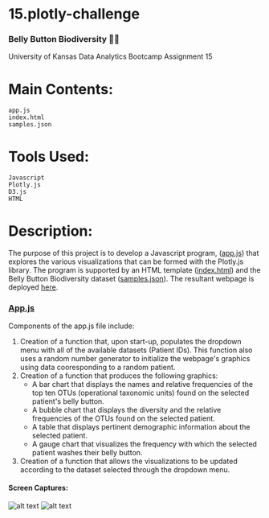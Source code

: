 # 15.plotly-challenge
### Belly Button Biodiversity 🦠🔬
University of Kansas Data Analytics Bootcamp Assignment 15

# Main Contents:
    app.js
    index.html
    samples.json

# Tools Used:
    Javascript
    Plotly.js
    D3.js
    HTML

# Description:

The purpose of this project is to develop a Javascript program, ([app.js](https://github.com/blhawkins/NavelFlora/blob/main/Javascript/app.js)) that explores the various visualizations that can be formed with the Plotly.js library. The program is supported by an HTML template ([index.html](https://github.com/blhawkins/NavelFlora/blob/main/index.html)) and the Belly Button Biodiversity dataset ([samples.json](https://github.com/blhawkins/NavelFlora/blob/main/Data/samples.json)). The resultant webpage is deployed [here](https://blhawkins.github.io/NavelFlora/).

### [App.js](https://github.com/blhawkins/NavelFlora/blob/main/Javascript/app.js)
Components of the app.js file include:
1. Creation of a function that, upon start-up, populates the dropdown menu with all of the available datasets (Patient IDs). This function also uses a random number generator to initialize the webpage's graphics using data cooresponding to a random patient.
2. Creation of a function that produces the following graphics:
    <ul>
    <li>A bar chart that displays the names and relative frequencies of the top ten OTUs (operational taxonomic units) found on the selected patient's belly button.</li>
    <li>A bubble chart that displays the diversity and the relative frequencies of the OTUs found on the selected patient.</li>
    <li>A table that displays pertinent demographic information about the selected patient.</li>
    <li>A gauge chart that visualizes the frequency with which the selected patient washes their belly button.</li>
    </ul>
3. Creation of a function that allows the visualizations to be updated according to the dataset selected through the dropdown menu.
    

#### Screen Captures:
![alt text](https://github.com/blhawkins/NavelFlora/blob/main/Screenshots/Screen_capture1.png 'Screenshot 1 [Top of webpage]')
![alt text](https://github.com/blhawkins/NavelFlora/blob/main/Screenshots/Screen_capture2.png 'Screenshot 2')
